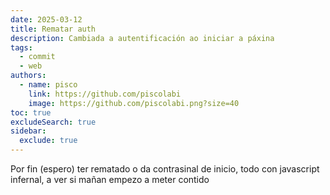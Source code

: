 ```yaml
---
date: 2025-03-12
title: Rematar auth
description: Cambiada a autentificación ao iniciar a páxina
tags:
  - commit
  - web
authors:
  - name: pisco
    link: https://github.com/piscolabi
    image: https://github.com/piscolabi.png?size=40
toc: true
excludeSearch: true
sidebar:
  exclude: true
---
```


Por fin (espero) ter rematado o da contrasinal de inicio, todo con javascript infernal, a ver si mañan empezo a meter contido